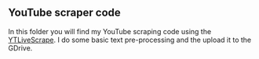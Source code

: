 ## YouTube scraper code
In this folder you will find my YouTube scraping code using the [YTLiveScrape](https://github.com/BambooFlower/LiveYoutube-Scraper "Amazing YouTube scraping library").
I do some basic text pre-processing and the upload it to the GDrive.